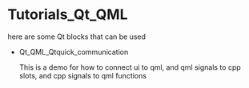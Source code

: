 # Tutorials_Qt_QML
here are some Qt blocks that can be used


- Qt_QML_Qtquick_communication

  This is a demo for how to connect ui to qml, and qml signals to cpp slots, and cpp signals to qml functions
